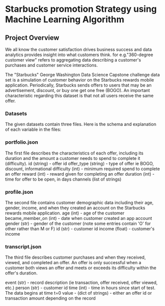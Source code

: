 # Starbucks promotion Strategy using Machine Learning Algorithm

## Project Overview
We all know the customer satisfaction drives business success and data analytics provides insight into what customers think. for e.g."360-degree customer view" refers to aggregating data describing a customer's purchases and customer service interactions.

The "Starbucks" George Washington Data Science Capstone challenge data set is a simulation of customer behavior on the Starbucks rewards mobile application. Periodically, Starbucks sends offers to users that may be an advertisement, discount, or buy one get one free (BOGO). An important characteristic regarding this dataset is that not all users receive the same offer.


### Datasets
The given datasets contain three files. 
Here is the schema and explanation of each variable in the files:

### portfolio.json
The first file describes the characteristics of each offer, including its duration and the amount a customer needs to spend to complete it (difficulty). 
id (string) - offer id
offer_type (string) - type of offer ie BOGO, discount, informational
difficulty (int) - minimum required spend to complete an offer
reward (int) - reward given for completing an offer
duration (int) - time for offer to be open, in days
channels (list of strings)

### profile.json
The second file contains customer demographic data including their age, gender, income, and when they created an account on the Starbucks rewards mobile application.
age (int) - age of the customer
became_member_on (int) - date when customer created an app account
gender (str) - gender of the customer (note some entries contain 'O' for other rather than M or F)
id (str) - customer id
income (float) - customer's income

### transcript.json
The third file describes customer purchases and when they received, viewed, and completed an offer. An offer is only successful when a customer both views an offer and meets or exceeds its difficulty within the offer's duration.

event (str) - record description (ie transaction, offer received, offer viewed, etc.)
person (str) - customer id
time (int) - time in hours since start of test. The data begins at time t=0
value - (dict of strings) - either an offer id or transaction amount depending on the record



